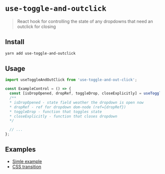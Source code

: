 # `use-toggle-and-outclick`

> React hook for controlling the state of any dropdowns that need an outclick for closing

## Install

```sh
yarn add use-toggle-and-outclick
```

## Usage

```js
import useToggleAndOutClick from 'use-toggle-and-out-click';

const ExampleControl = () => {
  const [isDropOpened, dropRef, toggleDrop, closeExplicitly] = useToggleAndOutClick();
  /**
  * isDropOpened - state field weather the dropdown is open now
  * dropRef - ref for dropdown dom-node (ref={dropRef})
  * toggleDrop - function that toggles state
  * closeExplicitly - function that closes dropdown
  */

  // ...
};
```

## Examples

- [Simle example](https://github.com/limiterCore/use-toggle-and-out-click/examples/simple.jsx)
- [CSS transition](https://github.com/limiterCore/use-toggle-and-out-click/examples/transition.jsx)